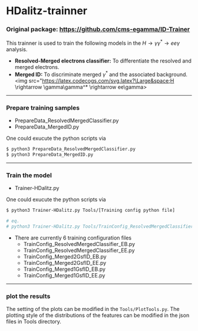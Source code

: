 # HDalitz-trainner

### Original package: https://github.com/cms-egamma/ID-Trainer 

This trainner is used to train the following models in the $H \rightarrow \gamma\gamma^* \rightarrow ee\gamma$ analysis.
- **Resolved-Merged electrons classifier:** To differentiate the resolved and merged electrons.
- **Merged ID:** To discriminate merged $\gamma^*$ and the associated background.
<img src="https://latex.codecogs.com/svg.latex?\Large&space;H \rightarrow \gamma\gamma^* \rightarrow ee\gamma>

---
### Prepare training samples 
- PrepareData_ResolvedMergedClassifier.py
- PrepareData_MergedID.py

One could exucute the python scripts via
```bash
$ python3 PrepareData_ResolvedMergedClassifier.py
$ python3 PrepareData_MergedID.py
```
---

### Train the model
- Trainer-HDalitz.py

One could exucute the python scripts via
```bash
$ python3 Trainer-HDalitz.py Tools/[Training config python file]

# eq. 
# python3 Trainer-HDalitz.py Tools/TrainConfig_ResolvedMergedClassifier_EB
```

- There are currently 6 training configuration files
    - TrainConfig_ResolvedMergedClassifier_EB.py
    - TrainConfig_ResolvedMergedClassifier_EE.py
    - TrainConfig_Merged2GsfID_EB.py
    - TrainConfig_Merged2GsfID_EE.py
    - TrainConfig_Merged1GsfID_EB.py
    - TrainConfig_Merged1GsfID_EE.py
---

### plot the results
The setting of the plots can be modified in the ```Tools/PlotTools.py```. The plotting style of the distributions of the features can be modified in the json files in Tools directory.
